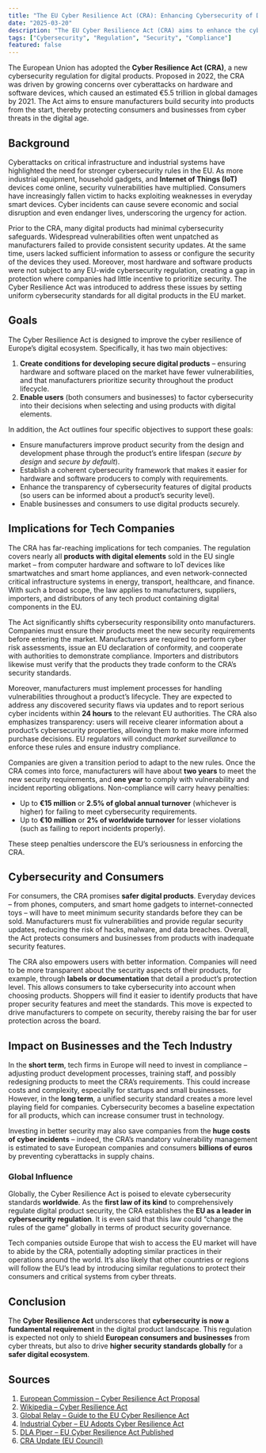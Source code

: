 ```yaml
---
title: "The EU Cyber Resilience Act (CRA): Enhancing Cybersecurity of Digital Products"
date: "2025-03-20"
description: "The EU Cyber Resilience Act (CRA) aims to enhance the cybersecurity of digital products by establishing a common framework for security requirements, incident reporting, and certification. Learn about the key provisions, implications for businesses, and how the CRA aligns with the EU's broader cybersecurity strategy."
tags: ["Cybersecurity", "Regulation", "Security", "Compliance"]
featured: false
---
```


The European Union has adopted the **Cyber Resilience Act (CRA)**, a new cybersecurity regulation for digital products. Proposed in 2022, the CRA was driven by growing concerns over cyberattacks on hardware and software devices, which caused an estimated €5.5 trillion in global damages by 2021. The Act aims to ensure manufacturers build security into products from the start, thereby protecting consumers and businesses from cyber threats in the digital age.

## Background

Cyberattacks on critical infrastructure and industrial systems have highlighted the need for stronger cybersecurity rules in the EU. As more industrial equipment, household gadgets, and **Internet of Things (IoT)** devices come online, security vulnerabilities have multiplied. Consumers have increasingly fallen victim to hacks exploiting weaknesses in everyday smart devices. Cyber incidents can cause severe economic and social disruption and even endanger lives, underscoring the urgency for action.

Prior to the CRA, many digital products had minimal cybersecurity safeguards. Widespread vulnerabilities often went unpatched as manufacturers failed to provide consistent security updates. At the same time, users lacked sufficient information to assess or configure the security of the devices they used. Moreover, most hardware and software products were not subject to any EU-wide cybersecurity regulation, creating a gap in protection where companies had little incentive to prioritize security. The Cyber Resilience Act was introduced to address these issues by setting uniform cybersecurity standards for all digital products in the EU market.

## Goals

The Cyber Resilience Act is designed to improve the cyber resilience of Europe’s digital ecosystem. Specifically, it has two main objectives:

1. **Create conditions for developing secure digital products** – ensuring hardware and software placed on the market have fewer vulnerabilities, and that manufacturers prioritize security throughout the product lifecycle.
2. **Enable users** (both consumers and businesses) to factor cybersecurity into their decisions when selecting and using products with digital elements.

In addition, the Act outlines four specific objectives to support these goals:

- Ensure manufacturers improve product security from the design and development phase through the product’s entire lifespan (_secure by design_ and _secure by default_).
- Establish a coherent cybersecurity framework that makes it easier for hardware and software producers to comply with requirements.
- Enhance the transparency of cybersecurity features of digital products (so users can be informed about a product’s security level).
- Enable businesses and consumers to use digital products securely.

## Implications for Tech Companies

The CRA has far-reaching implications for tech companies. The regulation covers nearly all **products with digital elements** sold in the EU single market – from computer hardware and software to IoT devices like smartwatches and smart home appliances, and even network-connected critical infrastructure systems in energy, transport, healthcare, and finance. With such a broad scope, the law applies to manufacturers, suppliers, importers, and distributors of any tech product containing digital components in the EU.

The Act significantly shifts cybersecurity responsibility onto manufacturers. Companies must ensure their products meet the new security requirements before entering the market. Manufacturers are required to perform cyber risk assessments, issue an EU declaration of conformity, and cooperate with authorities to demonstrate compliance. Importers and distributors likewise must verify that the products they trade conform to the CRA’s security standards.

Moreover, manufacturers must implement processes for handling vulnerabilities throughout a product’s lifecycle. They are expected to address any discovered security flaws via updates and to report serious cyber incidents within **24 hours** to the relevant EU authorities. The CRA also emphasizes transparency: users will receive clearer information about a product’s cybersecurity properties, allowing them to make more informed purchase decisions. EU regulators will conduct _market surveillance_ to enforce these rules and ensure industry compliance.

Companies are given a transition period to adapt to the new rules. Once the CRA comes into force, manufacturers will have about **two years** to meet the new security requirements, and **one year** to comply with vulnerability and incident reporting obligations. Non-compliance will carry heavy penalties:

- Up to **€15 million** or **2.5% of global annual turnover** (whichever is higher) for failing to meet cybersecurity requirements.
- Up to **€10 million** or **2% of worldwide turnover** for lesser violations (such as failing to report incidents properly).

These steep penalties underscore the EU’s seriousness in enforcing the CRA.

## Cybersecurity and Consumers

For consumers, the CRA promises **safer digital products**. Everyday devices – from phones, computers, and smart home gadgets to internet-connected toys – will have to meet minimum security standards before they can be sold. Manufacturers must fix vulnerabilities and provide regular security updates, reducing the risk of hacks, malware, and data breaches. Overall, the Act protects consumers and businesses from products with inadequate security features.

The CRA also empowers users with better information. Companies will need to be more transparent about the security aspects of their products, for example, through **labels or documentation** that detail a product’s protection level. This allows consumers to take cybersecurity into account when choosing products. Shoppers will find it easier to identify products that have proper security features and meet the standards. This move is expected to drive manufacturers to compete on security, thereby raising the bar for user protection across the board.

## Impact on Businesses and the Tech Industry

In the **short term**, tech firms in Europe will need to invest in compliance – adjusting product development processes, training staff, and possibly redesigning products to meet the CRA’s requirements. This could increase costs and complexity, especially for startups and small businesses. However, in the **long term**, a unified security standard creates a more level playing field for companies. Cybersecurity becomes a baseline expectation for all products, which can increase consumer trust in technology.

Investing in better security may also save companies from the **huge costs of cyber incidents** – indeed, the CRA’s mandatory vulnerability management is estimated to save European companies and consumers **billions of euros** by preventing cyberattacks in supply chains.

### Global Influence

Globally, the Cyber Resilience Act is poised to elevate cybersecurity standards **worldwide**. As the **first law of its kind** to comprehensively regulate digital product security, the CRA establishes the **EU as a leader in cybersecurity regulation**. It is even said that this law could “change the rules of the game” globally in terms of product security governance.

Tech companies outside Europe that wish to access the EU market will have to abide by the CRA, potentially adopting similar practices in their operations around the world. It’s also likely that other countries or regions will follow the EU’s lead by introducing similar regulations to protect their consumers and critical systems from cyber threats.

## Conclusion

The **Cyber Resilience Act** underscores that **cybersecurity is now a fundamental requirement** in the digital product landscape. This regulation is expected not only to shield **European consumers and businesses** from cyber threats, but also to drive **higher security standards globally** for a **safer digital ecosystem**.

## Sources

1. [European Commission – Cyber Resilience Act Proposal](https://ec.europa.eu/digital-strategy/news-redirect/32974)
2. [Wikipedia – Cyber Resilience Act](https://en.wikipedia.org/wiki/Cyber_Resilience_Act)
3. [Global Relay – Guide to the EU Cyber Resilience Act](https://www.globalrelay.com/eu-cyber-resilience-act/)
4. [Industrial Cyber – EU Adopts Cyber Resilience Act](https://industrialcyber.co/news/eu-adopts-cyber-resilience-act/)
5. [DLA Piper – EU Cyber Resilience Act Published](https://www.dlapiper.com/en/eu-cyber-resilience-act/)
6. [CRA Update (EU Council)](https://www.consilium.europa.eu/en/policies/cyber-resilience-act/)
